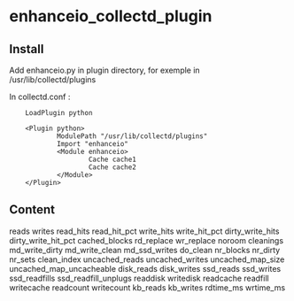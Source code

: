 enhanceio_collectd_plugin
=========================

Install
------------

Add enhanceio.py in plugin directory, for exemple in /usr/lib/collectd/plugins

In collectd.conf :

        LoadPlugin python

        <Plugin python>
                ModulePath "/usr/lib/collectd/plugins"
                Import "enhanceio"
                <Module enhanceio>
                        Cache cache1
                        Cache cache2
                </Module>
        </Plugin>


Content
-----------

reads
writes
read_hits
read_hit_pct
write_hits
write_hit_pct
dirty_write_hits
dirty_write_hit_pct
cached_blocks
rd_replace
wr_replace
noroom
cleanings
md_write_dirty
md_write_clean
md_ssd_writes
do_clean
nr_blocks
nr_dirty
nr_sets
clean_index
uncached_reads
uncached_writes
uncached_map_size
uncached_map_uncacheable
disk_reads
disk_writes
ssd_reads
ssd_writes
ssd_readfills
ssd_readfill_unplugs
readdisk
writedisk
readcache
readfill
writecache
readcount
writecount
kb_reads
kb_writes
rdtime_ms
wrtime_ms
